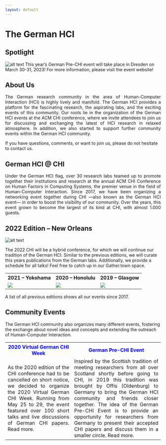 ```yaml
---
layout: default
---
```


# The German HCI

## Spotlight
![alt text](https://raw.githubusercontent.com/Kevacasiete/kevacasiete.github.io/master/images/pre-chi23_banner.jpg "Logo Title Text 1")
This year’s German Pre-CHI event will take place in Dresden on March 30-31, 2023! For more information, please visit the event website!

## About Us
<div align="justify">The German research community in the area of Human-Computer Interaction (HCI) is highly lively and manifold. The German HCI provides a platform for the fascinating research, the aspirating labs, and the exciting events of this community. Our roots lie in the organization of the German HCI events at the ACM CHI conference, where we invite attendees to join us for discussing and exchanging the latest of HCI research in relaxed atmosphere. In addition, we also started to support further community events within the German HCI community. </div>

If you have questions, comments, or want to join us, please do not hesitate to contact us.

## German HCI @ CHI
<div align="justify">Under the German HCI flag, over 30 research labs teamed up to promote together their institutions and research at the annual ACM CHI Conference on Human Factors in Computing Systems, the premier venue in the field of Human-Computer Interaction. Since 2017, we have been organizing a networking event together during CHI —also known as the German HCI event— in order to boost the visibility of our community. Over the years, this event grown to become the largest of its kind at CHI, with almost 1.000 guests. </div>

## 2022 Edition – New Orleans

![alt text](https://raw.githubusercontent.com/Kevacasiete/kevacasiete.github.io/master/images/chi.jpg "Chi")

The 2022 CHI will be a hybrid conference, for which we will continue our tradition of the German HCI. Similar to the previous editions, we will curate this years publications from the German labs. Additionally, we provide a schedule for all talks! Feel free to catch up in our Gather.town space.

<table style="width:100%">
  <tr>
    <th>2021 – Yokohama</th>
    <th>2020 – Honolulu</th>
    <th>2019 – Glasgow</th>
  </tr>
  <tr>
    <td><img src="https://raw.githubusercontent.com/Kevacasiete/kevacasiete.github.io/master/images/german1.jpg" ></td>
    <td><img src="https://raw.githubusercontent.com/Kevacasiete/kevacasiete.github.io/master/images/german2.jpg" ></td>
    <td><img src="https://raw.githubusercontent.com/Kevacasiete/kevacasiete.github.io/master/images/german3.jpg" ></td>
  </tr>
  
</table>

 </d1>

A list of all previous editions shows all our events since 2017.

## Community Events
The German HCI community also organizes many different events, fostering the exchange about novel ideas and concepts and extending the outreach of Human-Computer Interaction.

<td>
<table style="width:100%">
  <tr>
    <th style="color:blue;">2020 Virtual German CHI Week</th>
    <th style="color:blue;">German Pre-CHI Event</th>
   
  </tr>
  <tr>
    <td style="text-align:justify;">As the 2020 edition of the CHI conference had to be cancelled on short notice, we decided to organize the 2020 Virtual German CHI Week. Running from May 25 to 29, the event featured over 100 short talks and live discussions of German CHI papers. Read more.</td>
    <td style="text-align:justify;">Inspired by the Scottish tradition of meeting researchers from all over Scotland shortly before going to CHI, in 2019 this tradition was brought by Offis (Oldenburg) to Germany to bring the German HCI community and friends closer together. The idea of the German Pre-CHI Event is to provide an opportunity for researchers from Germany to present their accepted CHI papers and discuss them in a smaller circle. Read more.</td>
   
  </tr>
  
</table>

 </d1>




